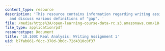 ```yaml
---
content_type: resource
description: 'This resource contains information regarding writing assignment 1: propose
  and discuss various definitions of "gap". '
file: /media/https%3A/open-learning-course-data-rc.s3.amazonaws.com/18-100c-real-analysis-fall-2012/b7fab661f8cc370d3b0c72d4310c0f37_MIT18_100CF12_Writing_1.pdf
file_type: application/pdf
resourcetype: Document
title: '18.100C Real Analysis: Writing Assignment 1'
uid: b7fab661-f8cc-370d-3b0c-72d4310c0f37
---
```

